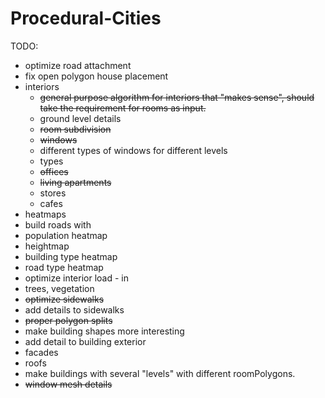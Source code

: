 # Procedural-Cities
TODO:
* optimize road attachment
* fix open polygon house placement
* interiors
  * <strike>general purpose algorithm for interiors that "makes sense", should take the requirement for rooms as input.</strike>
  * ground level details
  * <strike>room subdivision</strike>
  * <strike>windows</strike>
   * different types of windows for different levels
  * types
   * <strike>offices</strike>
   * <strike>living apartments</strike>
   * stores
   * cafes
* heatmaps
 * build roads with 
 * population heatmap
 * heightmap
 * building type heatmap
 * road type heatmap
* optimize interior load - in
* trees, vegetation
* <strike>optimize sidewalks</strike>
* add details to sidewalks
* <strike>proper polygon splits</strike>
* make building shapes more interesting
* add detail to building exterior
 * facades
 * roofs
* make buildings with several "levels" with different roomPolygons.
* <strike>window mesh details<strike>
